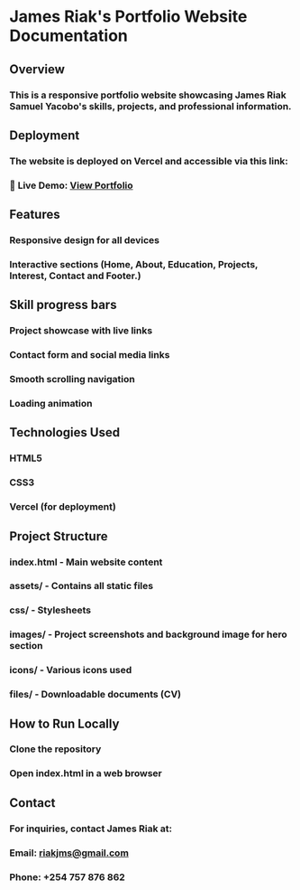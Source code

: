 # James Riak's Portfolio Website Documentation

## Overview

### This is a responsive portfolio website showcasing James Riak Samuel Yacobo's skills, projects, and professional information.

## Deployment
### The website is deployed on Vercel and accessible via this link:
### 🚀 **Live Demo:** <a href="https://personal-portfolio-website-hackatho.vercel.app/">View Portfolio</a>
## Features
### Responsive design for all devices

### Interactive sections (Home, About, Education, Projects, Interest, Contact and Footer.)

## Skill progress bars

### Project showcase with live links

### Contact form and social media links

### Smooth scrolling navigation

### Loading animation 

## Technologies Used
### HTML5
### CSS3
### Vercel (for deployment)

## Project Structure
### index.html - Main website content
### assets/ - Contains all static files
### css/ - Stylesheets
### images/ - Project screenshots and background image for hero section
### icons/ - Various icons used
### files/ - Downloadable documents (CV)

## How to Run Locally
### Clone the repository
### Open index.html in a web browser

## Contact
### For inquiries, contact James Riak at:
### Email: riakjms@gmail.com
### Phone: +254 757 876 862

